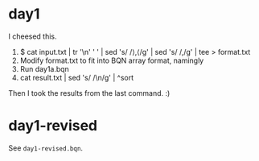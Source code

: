 # day1

I cheesed this.

1. $ cat input.txt | tr '\n' ' ' | sed 's/  /⟩,⟨/g' | sed 's/ /,/g' | tee > format.txt
2. Modify format.txt to fit into BQN array format, namingly
3. Run day1a.bqn
4. cat result.txt | sed 's/ /\n/g' | ^sort

Then I took the results from the last command. :)

# day1-revised

See `day1-revised.bqn`.
